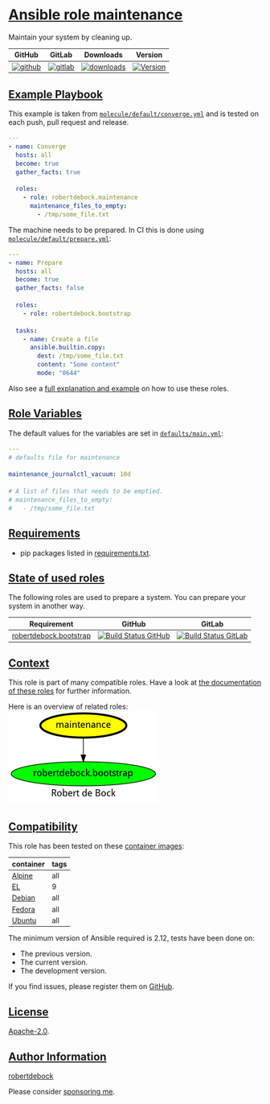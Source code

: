 # [Ansible role maintenance](#ansible-role-maintenance)

Maintain your system by cleaning up.

|GitHub|GitLab|Downloads|Version|
|------|------|---------|-------|
|[![github](https://github.com/robertdebock/ansible-role-maintenance/workflows/Ansible%20Molecule/badge.svg)](https://github.com/robertdebock/ansible-role-maintenance/actions)|[![gitlab](https://gitlab.com/robertdebock-iac/ansible-role-maintenance/badges/master/pipeline.svg)](https://gitlab.com/robertdebock-iac/ansible-role-maintenance)|[![downloads](https://img.shields.io/ansible/role/d/robertdebock/maintenance)](https://galaxy.ansible.com/robertdebock/maintenance)|[![Version](https://img.shields.io/github/release/robertdebock/ansible-role-maintenance.svg)](https://github.com/robertdebock/ansible-role-maintenance/releases/)|

## [Example Playbook](#example-playbook)

This example is taken from [`molecule/default/converge.yml`](https://github.com/robertdebock/ansible-role-maintenance/blob/master/molecule/default/converge.yml) and is tested on each push, pull request and release.

```yaml
---
- name: Converge
  hosts: all
  become: true
  gather_facts: true

  roles:
    - role: robertdebock.maintenance
      maintenance_files_to_empty:
        - /tmp/some_file.txt
```

The machine needs to be prepared. In CI this is done using [`molecule/default/prepare.yml`](https://github.com/robertdebock/ansible-role-maintenance/blob/master/molecule/default/prepare.yml):

```yaml
---
- name: Prepare
  hosts: all
  become: true
  gather_facts: false

  roles:
    - role: robertdebock.bootstrap

  tasks:
    - name: Create a file
      ansible.builtin.copy:
        dest: /tmp/some_file.txt
        content: "Some content"
        mode: "0644"
```

Also see a [full explanation and example](https://robertdebock.nl/how-to-use-these-roles.html) on how to use these roles.

## [Role Variables](#role-variables)

The default values for the variables are set in [`defaults/main.yml`](https://github.com/robertdebock/ansible-role-maintenance/blob/master/defaults/main.yml):

```yaml
---
# defaults file for maintenance

maintenance_journalctl_vacuum: 10d

# A list of files that needs to be emptied.
# maintenance_files_to_empty:
#   - /tmp/some_file.txt
```

## [Requirements](#requirements)

- pip packages listed in [requirements.txt](https://github.com/robertdebock/ansible-role-maintenance/blob/master/requirements.txt).

## [State of used roles](#state-of-used-roles)

The following roles are used to prepare a system. You can prepare your system in another way.

| Requirement | GitHub | GitLab |
|-------------|--------|--------|
|[robertdebock.bootstrap](https://galaxy.ansible.com/robertdebock/bootstrap)|[![Build Status GitHub](https://github.com/robertdebock/ansible-role-bootstrap/workflows/Ansible%20Molecule/badge.svg)](https://github.com/robertdebock/ansible-role-bootstrap/actions)|[![Build Status GitLab](https://gitlab.com/robertdebock-iac/ansible-role-bootstrap/badges/master/pipeline.svg)](https://gitlab.com/robertdebock-iac/ansible-role-bootstrap)|

## [Context](#context)

This role is part of many compatible roles. Have a look at [the documentation of these roles](https://robertdebock.nl/) for further information.

Here is an overview of related roles:
![dependencies](https://raw.githubusercontent.com/robertdebock/ansible-role-maintenance/png/requirements.png "Dependencies")

## [Compatibility](#compatibility)

This role has been tested on these [container images](https://hub.docker.com/u/robertdebock):

|container|tags|
|---------|----|
|[Alpine](https://hub.docker.com/r/robertdebock/alpine)|all|
|[EL](https://hub.docker.com/r/robertdebock/enterpriselinux)|9|
|[Debian](https://hub.docker.com/r/robertdebock/debian)|all|
|[Fedora](https://hub.docker.com/r/robertdebock/fedora)|all|
|[Ubuntu](https://hub.docker.com/r/robertdebock/ubuntu)|all|

The minimum version of Ansible required is 2.12, tests have been done on:

- The previous version.
- The current version.
- The development version.

If you find issues, please register them on [GitHub](https://github.com/robertdebock/ansible-role-maintenance/issues).

## [License](#license)

[Apache-2.0](https://github.com/robertdebock/ansible-role-maintenance/blob/master/LICENSE).

## [Author Information](#author-information)

[robertdebock](https://robertdebock.nl/)

Please consider [sponsoring me](https://github.com/sponsors/robertdebock).
